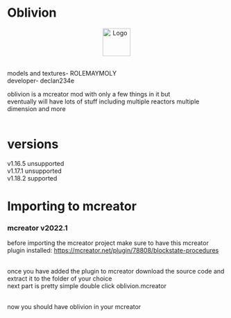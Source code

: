 <h1>Oblivion</h1>
<p align="center"><img src="https://user-images.githubusercontent.com/44881262/146404748-ccb9c5b8-7522-4ee1-9ab3-0c042e2e95ec.png" alt="Logo" width="64"></p> <br>
<p1>models and textures- ROLEMAYMOLY</p1> <br>
<p1>developer- declan234e</p1> <br>

<p2>oblivion is a mcreator mod with only a few things in it but</p2> <br>
<p2>eventually will have lots of stuff including multiple reactors multiple dimension and more</p2> <br><br>

<h1>versions</h1>
<p1>v1.16.5 unsupported</p1> <br>
<p1>v1.17.1 unsupported</p1> <br>
<pl>v1.18.2 supported</pl>

<h1>Importing to mcreator</h1>
<h3>mcreator v2022.1</h3>

<p1>before importing the mcreator project make sure to have this mcreator plugin installed: https://mcreator.net/plugin/78808/blockstate-procedures</p1>
 <br> <br>
 
<p2>once you have added the plugin to mcreator download the source code and extract it to the folder of your choice</p2> <br>
<p2>next part is pretty simple double click oblivion.mcreator</p2> <br> <br>

<p1>now you should have oblivion in your mcreator</p1>





